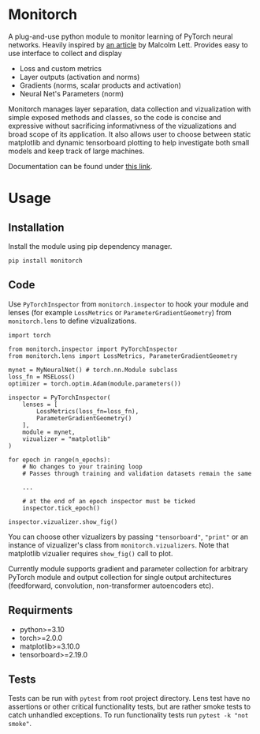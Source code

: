 # Monitorch

A plug-and-use python module to monitor learning of PyTorch neural networks. Heavily inspired by [an article](https://ai.gopubby.com/better-ways-to-monitor-nns-while-training-7c246867ca4f) by Malcolm Lett. Provides easy to use interface to collect and display

- Loss and custom metrics
- Layer outputs (activation and norms)
- Gradients (norms, scalar products and activation)
- Neural Net's Parameters (norm)

Monitorch manages layer separation, data collection and vizualization with simple exposed methods and classes, so the code is concise and expressive without sacrificing informativness of the vizualizations and broad scope of its application. It also allows user to choose between static matplotlib and dynamic tensorboard plotting to help investigate both small models and keep track of large machines.

Documentation can be found under [this link](https://monitorch.readthedocs.io/en/latest/).

# Usage

## Installation

Install the module using pip dependency manager.

```{bash}
pip install monitorch
```

## Code

Use `PyTorchInspector` from `monitorch.inspector` to hook your module and lenses (for example `LossMetrics` or `ParameterGradientGeometry`) from `monitorch.lens` to define vizualizations.

```{python}
import torch

from monitorch.inspector import PyTorchInspector
from monitorch.lens import LossMetrics, ParameterGradientGeometry

mynet = MyNeuralNet() # torch.nn.Module subclass
loss_fn = MSELoss()
optimizer = torch.optim.Adam(module.parameters())

inspector = PyTorchInspector(
    lenses = [
        LossMetrics(loss_fn=loss_fn),
        ParameterGradientGeometry()
    ],
    module = mynet,
    vizualizer = "matplotlib"
)

for epoch in range(n_epochs):
    # No changes to your training loop
    # Passes through training and validation datasets remain the same

    ...

    # at the end of an epoch inspector must be ticked
    inspector.tick_epoch()

inspector.vizualizer.show_fig()
```

You can choose other vizualizers by passing `"tensorboard"`, `"print"` or an instance of vizualizer's class from `monitorch.vizualizers`. Note that matplotlib vizualier requires `show_fig()` call to plot.

Currently module supports gradient and parameter collection for arbitrary PyTorch module and output collection for single output architectures (feedforward, convolution, non-transformer autoencoders etc).

## Requirments

- python>=3.10
- torch>=2.0.0
- matplotlib>=3.10.0
- tensorboard>=2.19.0


## Tests

Tests can be run with `pytest` from root project directory. Lens test have no assertions or other critical functionality tests, but are rather smoke tests to catch unhandled exceptions. To run functionality tests run `pytest -k "not smoke"`.
